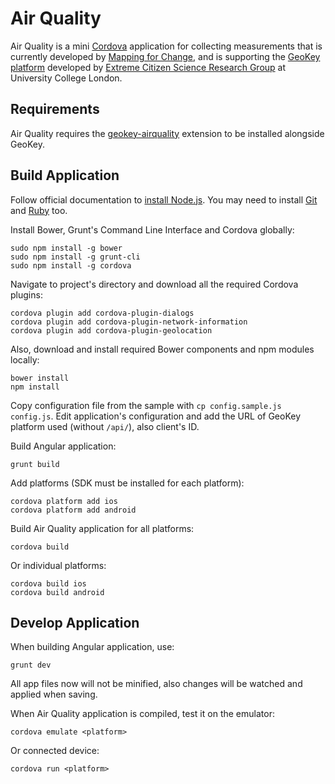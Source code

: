 # Air Quality

Air Quality is a mini [Cordova](https://cordova.apache.org) application for collecting measurements that is currently developed by [Mapping for Change](http://mappingforchange.org.uk), and is supporting the [GeoKey platform](http://geokey.org.uk) developed by [Extreme Citizen Science Research Group](http://ucl.ac.uk/excites) at University College London.

## Requirements

Air Quality requires the [geokey-airquality](https://github.com/ExCiteS/geokey-airquality) extension to be installed alongside GeoKey.

## Build Application

Follow official documentation to [install Node.js](https://github.com/joyent/node/wiki/installation). You may need to install [Git](http://git-scm.com/downloads) and [Ruby](http://ruby-lang.org/en/installation) too.

Install Bower, Grunt's Command Line Interface and Cordova globally:

```console
sudo npm install -g bower
sudo npm install -g grunt-cli
sudo npm install -g cordova
```

Navigate to project's directory and download all the required Cordova plugins:

```console
cordova plugin add cordova-plugin-dialogs
cordova plugin add cordova-plugin-network-information
cordova plugin add cordova-plugin-geolocation
```

Also, download and install required Bower components and npm modules locally:

```console
bower install
npm install
```

Copy configuration file from the sample with `cp config.sample.js config.js`. Edit application's configuration and add the URL of GeoKey platform used (without `/api/`), also client's ID.

Build Angular application:

```console
grunt build
```

Add platforms (SDK must be installed for each platform):

```console
cordova platform add ios
cordova platform add android
```

Build Air Quality application for all platforms:

```console
cordova build
```

Or individual platforms:

```console
cordova build ios
cordova build android
```

## Develop Application

When building Angular application, use:

```console
grunt dev
```

All app files now will not be minified, also changes will be watched and applied when saving.

When Air Quality application is compiled, test it on the emulator:

```console
cordova emulate <platform>
```

Or connected device:

```console
cordova run <platform>
```
